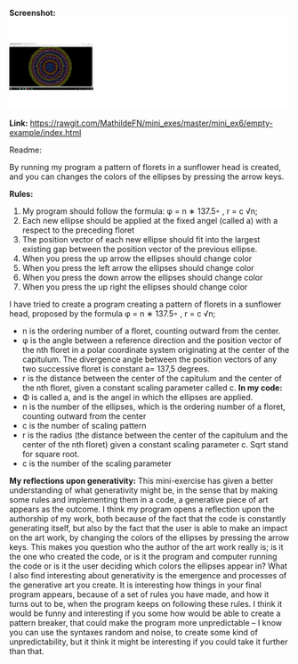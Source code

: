 **Screenshot:**
![alt text](generative.png "beskrivelse af billede") 

**Link:**
https://rawgit.com/MathildeFN/mini_exes/master/mini_ex6/empty-example/index.html

Readme:

By running my program a pattern of florets in a sunflower head is created, and you can changes the colors of the ellipses by pressing the arrow keys. 

**Rules:** 
1.	My program should follow the formula: φ = n ∗ 137.5◦ , r = c √n;
2.	Each new ellipse should be applied at the fixed angel (called a) with a respect to the preceding floret
3.	The position vector of each new ellipse should fit into the largest existing gap between the position vector of the previous ellipse. 
4.	When you press the up arrow the ellipses should change color
5.	When you press the left arrow the ellipses should change color
6.	When you press the down arrow the ellipses should change color
7.	When you press the up right the ellipses should change color

I have tried to create a program creating a pattern of florets in a sunflower head, proposed by the formula φ = n ∗ 137.5◦ , r = c √n; 
-	n is the ordering number of a floret, counting outward from the center.
-	φ is the angle between a reference direction and the position vector of the nth floret in a polar coordinate system originating at the center of the capitulum. The divergence angle between the position vectors of any two successive floret is constant a= 137,5 degrees. 
-	r is the distance between the center of the capitulum and the center of the nth floret, given a constant scaling parameter called c.
**In my code:**
-	Φ is called a, and is the angel in which the ellipses are applied.
-	n is the number of the ellipses, which is the ordering number of a floret, counting outward from the center
-	c is the number of scaling pattern
-	r is the radius (the distance between the center of the capitulum and the center of the nth floret) given a constant scaling parameter c. Sqrt stand for square root.
-	c is the number of the scaling parameter

**My reflections upon generativity:** 
This mini-exercise has given a better understanding of what generativity might be, in the sense that by making some rules and implementing them in a code, a generative piece of art appears as the outcome. 
I think my program opens a reflection upon the authorship of my work, both because of the fact that the code is constantly generating itself, but also by the fact that the user is able to make an impact on the art work, by changing the colors of the ellipses by pressing the arrow keys. This makes you question who the author of the art work really is; is it the one who created the code, or is it the program and computer running the code or is it the user deciding which colors the ellipses appear in?
What I also find interesting about generativity is the emergence and processes of the generative art you create. It is interesting how things in your final program appears, because of a set of rules you have made, and how it turns out to be, when the program keeps on following these rules. I think it would be funny and interesting if you some how would be able to create a pattern breaker, that could make the program more unpredictable – I know you can use the syntaxes random and noise, to create some kind of unpredictability, but it think it might be interesting if you could take it further than that. 
